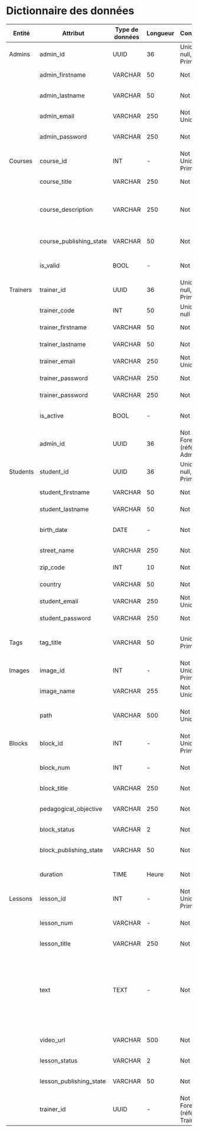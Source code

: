 # Dictionnaire des données

| Entité  | Attribut         | Type de données | Longueur | Contraintes                         | Description                                          | Exemple                                     |
|---------|------------------|-----------------|----------|-------------------------------------|------------------------------------------------------|--------------------------------------------|
| Admins  | admin_id         | UUID            | 36       | Unique, Not null, Primary Key       | Identifiant unique de l'admin                        | "f47ac10b-58cc-4372-a567-0e02b2c3d479"     |
|         | admin_firstname  | VARCHAR         | 50       | Not null                            | Prénom de l'administrateur                           | "Beatriz"                                   |
|         | admin_lastname   | VARCHAR         | 50       | Not null                            | Nom de famille de l'administrateur                   | "Dupont"                                    |
|         | admin_email      | VARCHAR         | 250      | Not null, Unique                    | E-mail de l'administrateur                           | "admin-ecole@gmail.com"                     |
|         | admin_password   | VARCHAR         | 250      | Not null                            | Mot de passe de l'administrateur                     | "Azerty123!"                                |
| Courses | course_id        | INT             | -        | Not null, Unique, Primary Key       | Identifiant unique de la formation                   | 101                                         |
|         | course_title     | VARCHAR         | 250      | Not null                            | Titre du cours                                       | "Apprenez à programmer avec JavaScript"     |
|         | course_description| VARCHAR        | 250      | Not null                            | Description du cours                                 | "Maîtrisez les bases de la programmation JavaScript et sa logique de programmation en réalisant un site web dynamique"           |
|         | course_publishing_state      | VARCHAR            | 50        | Not null                            | Indique le statut de la formation        | "Publié"                                       |
|         | is_valid      | BOOL            | -        | Not null                            | Indique si la formation a été validée ou non         | true                                        |
| Trainers| trainer_id       | UUID            | 36       | Unique, Not null, Primary Key       | Identifiant unique du formateur                    | "28fac10b-58cc-5372-f567-ee02b2c3d412"     |
|         | trainer_code       | INT            | 50       | Unique, Not null                  | Code du formateur                    | 89     |
|         | trainer_firstname| VARCHAR         | 50       | Not null                            | Prénom du formateur                                 | "Jean"                                  |
|         | trainer_lastname | VARCHAR         | 50       | Not null                            | Nom de famille du formateur                          | "Pinero"                                    |
|         | trainer_email    | VARCHAR         | 250      | Not null, Unique                    | E-mail du formateur                                | "tim120@gmail.com"                          |
|         | trainer_password | VARCHAR         | 250      | Not null                            | Mot de passe du formateur                            | "redF!AgAttent10n"                      |
|         | trainer_password | VARCHAR         | 250      | Not null                            | Mot de passe du formateur                            | "redF!AgAttent10n"                      |
|         | is_active      | BOOL            | -        | Not null                            | Indique si formateur est active ou non         | true  |
|         | admin_id       | UUID            | 36       | Not null, Foreign Key (référence Admins)       | Identifiant unique de l'admin                   | “f47ac10b-58cc-4372-a567-0e02b2c3d479”     |    
| Students| student_id       | UUID            | 36       | Unique, Not null, Primary Key       | Identifiant unique de l'apprenant                      | "8rfac10b-58cc-4372-a567-0e02b2c3d436"     |
|         | student_firstname| VARCHAR         | 50       | Not null                            | Prénom de l'apprenant                                 | "Timothée"                                  |
|         | student_lastname | VARCHAR         | 50       | Not null                            | Nom de famille de l'apprenant                         | "Dupont"                                    |
|         | birth_date       | DATE            | -        | Not null                            | Date de naissance de l'apprenant                      | "1988-03-28"                                |
|         | street_name      | VARCHAR         | 250      | Not null                            | Numéro et nom de la rue                              | "42 rue Professeur Grignard"                |
|         | zip_code         | INT             | 10       | Not null                            | Code postal de l'adresse                             | 69007                                       |
|         | country          | VARCHAR         | 50       | Not null                            | Pays de l'adresse                                    | "France"                                    |
|         | student_email    | VARCHAR         | 250      | Not null, Unique                    | E-mail de l'apprenant                                 | "tim120@gmail.com"                          |
|         | student_password | VARCHAR         | 250      | Not null                            | Mot de passe de l'apprenant                           | "Mar!po$a8Tra!c!on3rA"                      |
| Tags    | tag_title        | VARCHAR         | 50       | Unique, Primary Key                 | Titre de tag utilisé pour catégoriser une formation  | "Développement"                             |
| Images  | image_id         | INT             | -        | Not null, Unique, Primary Key       | Identifiant unique de l'image                        | 206                                         |
|         | image_name       | VARCHAR         | 255      | Not null, Unique                    | Nom unique de l'image                                | "intro js"                                  |
|         | path             | VARCHAR         | 500      | Not null, Unique                    | Chemin d'accès unique au fichier de l'image          | "/img/intro_js.jpg"                         |
| Blocks | block_id        | INT             | -        | Not null, Unique, Primary Key       | Identifiant unique du module                  | 368                                         |
|        | block_num        | INT             | -        | Not null       | Indique le numero de module                 | 5                                         |
|         | block_title     | VARCHAR         | 250      | Not null                            | Titre du module                                       | "Les fonctions en JavaScript"     |
|         | pedagogical_objective     | VARCHAR         | 250      | Not null                            | Objectif pédagogique du module                                       | "Comprendre et utiliser les fonctions en JavaScript"     |
|         | block_status      | VARCHAR            | 2        | Not null                            | Indique l'état du module        | "KO"                                       |
|         | block_publishing_state      | VARCHAR            | 50        | Not null                            | Indique le statut du module        | "Brouillon"                                       |
|         | duration      | TIME            | Heure        | Not null                            | Indique la durée du module        | 36                                       |
| Lessons | lesson_id        | INT             | -        | Not null, Unique, Primary Key       | Identifiant unique de la leçon                 | 254                                         |
|        | lesson_num        | VARCHAR             | -        | Not null       | Indique le numero de la leçon                 | ".2"                                         |
|         | lesson_title     | VARCHAR         | 250      | Not null                            | Titre de la leçon                                       | "Découvrez les fonctions"     |
|         | text     | TEXT         | -      | Not null                            | Texte de la leçon                                       | "Une fonction est un bloc de code auquel on attribue un nom. Appeler cette fonction permet d’exécuter le code qu’elle contient. On parle donc de fonction, car il s’agit d’un bloc de code qui a un rôle spécifique au sein de votre fichier JavaScript."     |
|         | video_url                  | VARCHAR      | 500     | Not null                                  | URL de la vidéo associée à la leçon           | "http://example.com/video"                                                                                   |
|         | lesson_status      | VARCHAR            | 2        | Not null                            | Indique l'état de la leçon        | "OK"                                       |
|         | lesson_publishing_state      | VARCHAR            | 50        | Not null                            | Indique le statut de la leçon        | "Publié"                                       |
|         | trainer_id                 | UUID      | -     | Not null, Foreign Key (référence Trainers) | Identifiant du formateur qui a créé la leçon  | “28fac10b-58cc-5372-f567-ee02b2c3d412”            |